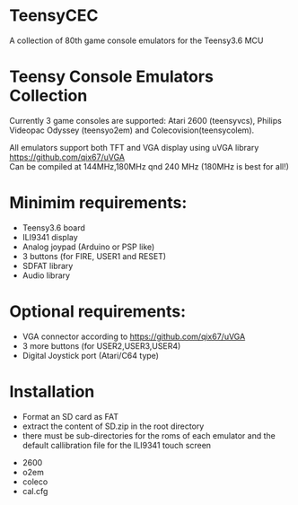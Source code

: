 # TeensyCEC
A collection of 80th game console emulators for the Teensy3.6 MCU

# Teensy Console Emulators Collection
Currently 3 game consoles are supported:
Atari 2600 (teensyvcs), Philips Videopac Odyssey (teensyo2em) and Colecovision(teensycolem).

All emulators support both TFT and VGA display using uVGA library https://github.com/qix67/uVGA
<br>
Can be compiled at 144MHz,180MHz qnd 240 MHz (180MHz is best for all!)


# Minimim requirements:
- Teensy3.6 board
- ILI9341 display
- Analog joypad (Arduino or PSP like)
- 3 buttons (for FIRE, USER1 and RESET)
- SDFAT library
- Audio library 

# Optional requirements:
- VGA connector according to https://github.com/qix67/uVGA
- 3 more buttons (for USER2,USER3,USER4)
- Digital Joystick port (Atari/C64 type)

# Installation
- Format an SD card as FAT
- extract the content of SD.zip in the root directory 
- there must be sub-directories for the roms of each emulator and the default callibration file for the ILI9341 touch screen
* 2600
* o2em
* coleco
* cal.cfg
